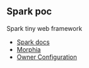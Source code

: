 Spark poc
----------------------------------------------------------
Spark tiny web framework

* [Spark docs](http://sparkjava.com/documentation.html)
* [Morphia](https://github.com/mongodb/morphia)
* [Owner Configuration](http://owner.aeonbits.org/docs/welcome/)
